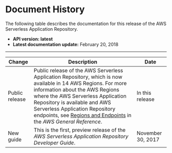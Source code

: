 # Document History<a name="doc-history"></a>

The following table describes the documentation for this release of the AWS Serverless Application Repository\.
+ **API version: latest**
+ **Latest documentation update:** February 20, 2018


****  

| Change | Description | Date | 
| --- | --- | --- | 
|  Public release  |  Public release of the AWS Serverless Application Repository, which is now available in 14 AWS Regions\. For more information about the AWS Regions where the AWS Serverless Application Repository is available and AWS Serverless Application Repository endpoints, see [Regions and Endpoints](http://docs.aws.amazon.com/general/latest/gr/rande.html#serverlessrepo_region) in the *AWS General Reference*\.  |  In this release  | 
|  New guide  |  This is the first, preview release of the *AWS Serverless Application Repository Developer Guide*\.  |  November 30, 2017  | 